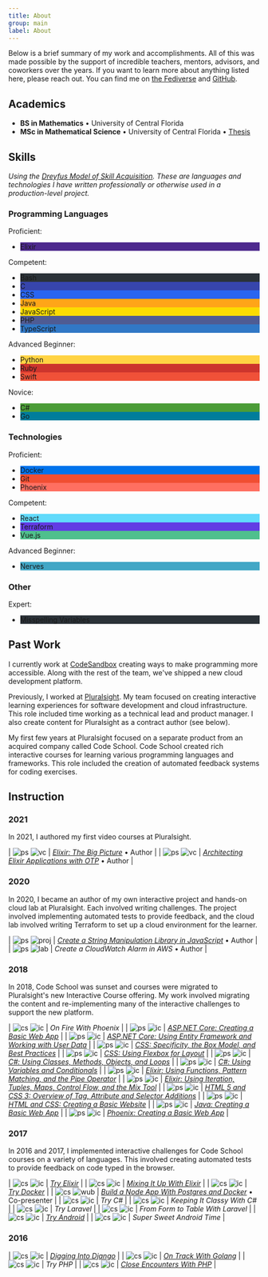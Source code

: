 ```yaml
---
title: About
group: main
label: About
---
```


Below is a brief summary of my work and accomplishments.
All of this was made possible by the support of incredible teachers, mentors, advisors, and coworkers over the years.
If you want to learn more about anything listed here, please reach out.
You can find me on [the Fediverse](https://mastodon.tech/@aj-foster) and [GitHub](https://github.com/aj-foster).

## Academics

- **BS in Mathematics** • University of Central Florida
- **MSc in Mathematical Science** • University of Central Florida • [Thesis](http://purl.fcla.edu/fcla/etd/CFE0006301)


## Skills

_Using the [Dreyfus Model of Skill Acquisition](https://en.wikipedia.org/wiki/Dreyfus_model_of_skill_acquisition).
These are languages and technologies I have written professionally or otherwise used in a production-level project._

### Programming Languages

<div class="shield">
  <p>Proficient:</p>
  <ul>
    <li class="light" style="background-color: #4e2a8e">Elixir</li>
  </ul>
</div>

<div class="shield">
  <p>Competent:</p>
  <ul>
    <li class="light" style="background-color: #2b3238">Bash</li>
    <li class="light" style="background-color: #3745ac">C</li>
    <li class="light" style="background-color: #2965f1">CSS</li>
    <li class="dark" style="background-color: #FFA518">Java</li>
    <li class="dark" style="background-color: #fcdc00">JavaScript</li>
    <li class="light" style="background-color: #4F5B93">PHP</li>
    <li class="light" style="background-color: #3178c6">TypeScript</li>
  </ul>
</div>

<div class="shield">
  <p>Advanced Beginner:</p>
  <ul>
    <li class="dark" style="background-color: #ffd343">Python</li>
    <li class="light" style="background-color: #CC342D">Ruby</li>
    <li class="light" style="background-color: #F05138">Swift</li>
  </ul>
</div>

<div class="shield">
  <p>Novice:</p>
  <ul>
    <li class="light" style="background-color: #4b9c37">C#</li>
    <li class="light" style="background-color: #007d9c">Go</li>
  </ul>
</div>


### Technologies

<div class="shield">
  <p>Proficient:</p>
  <ul>
    <li class="light" style="background-color: #0073ec">Docker</li>
    <li class="light" style="background-color: #f14e32">Git</li>
    <li class="light" style="background-color: #ff6f61">Phoenix</li>
  </ul>
</div>

<div class="shield">
  <p>Competent:</p>
  <ul>
    <li class="dark" style="background-color: #61dafb">React</li>
    <li class="light" style="background-color: #623ce4">Terraform</li>
    <li class="dark" style="background-color: #4fc08d">Vue.js</li>
  </ul>
</div>

<div class="shield">
  <p>Advanced Beginner:</p>
  <ul>
    <li class="dark" style="background-color: #42a7c6">Nerves</li>
  </ul>
</div>


### Other

<div class="shield">
  <p>Expert:</p>
  <ul>
    <li class="light" style="background-color: #2b3238">Misspelling Variables</li>
  </ul>
</div>


## Past Work

I currently work at [CodeSandbox](https://codesandbox.io) creating ways to make programming more accessible.
Along with the rest of the team, we've shipped a new cloud development platform.

Previously, I worked at [Pluralsight](https://www.pluralsight.com).
My team focused on creating interactive learning experiences for software development and cloud infrastructure.
This role included time working as a technical lead and product manager.
I also create content for Pluralsight as a contract author (see below).

My first few years at Pluralsight focused on a separate product from an acquired company called Code School.
Code School created rich interactive courses for learning various programming languages and frameworks.
This role included the creation of automated feedback systems for coding exercises.


## Instruction

### 2021

In 2021, I authored my first video courses at Pluralsight.

| ![ps][] ![vc][] | [_Elixir: The Big Picture_](https://www.pluralsight.com/courses/elixir-big-picture) • Author |
| ![ps][] ![vc][] | [_Architecting Elixir Applications with OTP_](https://www.pluralsight.com/courses/elixir-architecting-applications-otp) • Author |

### 2020

In 2020, I became an author of my own interactive project and hands-on cloud lab at Pluralsight. Each involved writing challenges. The project involved implementing automated tests to provide feedback, and the cloud lab involved writing Terraform to set up a cloud environment for the learner.

| ![ps][] ![proj][] | [_Create a String Manipulation Library in JavaScript_](https://www.pluralsight.com/projects/create-string-manipulation-library-in-javascript) • Author |
| ![ps][] ![lab][] | _Create a CloudWatch Alarm in AWS_ • Author |

### 2018

In 2018, Code School was sunset and courses were migrated to Pluralsight's new Interactive Course offering. My work involved migrating the content and re-implementing many of the interactive challenges to support the new platform.

| ![cs][] ![ic][] | _On Fire With Phoenix_ |
| ![ps][] ![ic][] | [_ASP.NET Core: Creating a Basic Web App_](https://www.pluralsight.com/interactive-courses/aspdotnet-basic-web-app) |
| ![ps][] ![ic][] | [_ASP.NET Core: Using Entity Framework and Working with User Data_](https://www.pluralsight.com/interactive-courses/aspdotnet-entity-framework-user-data) |
| ![ps][] ![ic][] | [_CSS: Specificity, the Box Model, and Best Practices_](https://www.pluralsight.com/interactive-courses/css-specificity-box-model-best-practices) |
| ![ps][] ![ic][] | [_CSS: Using Flexbox for Layout_](https://www.pluralsight.com/interactive-courses/css-flexbox-for-layout) |
| ![ps][] ![ic][] | [_C#: Using Classes, Methods, Objects, and Loops_](https://www.pluralsight.com/interactive-courses/csharp-classes-methods-objects-loops) |
| ![ps][] ![ic][] | [_C#: Using Variables and Conditionals_](https://www.pluralsight.com/interactive-courses/csharp-variables-conditionals) |
| ![ps][] ![ic][] | [_Elixir: Using Functions, Pattern Matching, and the Pipe Operator_](https://www.pluralsight.com/interactive-courses/elixir-functions-matching-pipe) |
| ![ps][] ![ic][] | [_Elixir: Using Iteration, Tuples, Maps, Control Flow, and the Mix Tool_](https://www.pluralsight.com/interactive-courses/elixir-iteration-types-flow-mix) |
| ![ps][] ![ic][] | [_HTML 5 and CSS 3: Overview of Tag, Attribute and Selector Additions_](https://www.pluralsight.com/interactive-courses/html-css-tag-attribute-selector) |
| ![ps][] ![ic][] | [_HTML and CSS: Creating a Basic Website_](https://www.pluralsight.com/interactive-courses/html-css-basic-website) |
| ![ps][] ![ic][] | [_Java: Creating a Basic Web App_](https://www.pluralsight.com/interactive-courses/java-creating-basic-web-app) |
| ![ps][] ![ic][] | [_Phoenix: Creating a Basic Web App_](https://www.pluralsight.com/interactive-courses/phoenix-creating-basic-web-app) |

### 2017

In 2016 and 2017, I implemented interactive challenges for Code School courses on a variety of languages. This involved creating automated tests to provide feedback on code typed in the browser.

| ![cs][] ![ic][] | [_Try Elixir_](https://web.archive.org/web/20180220232832/https://www.codeschool.com/courses/try-elixir/) |
| ![cs][] ![ic][] | [_Mixing It Up With Elixir_](https://web.archive.org/web/20180304114910/https://www.codeschool.com/courses/mixing-it-up-with-elixir) |
| ![cs][] ![ic][] | [_Try Docker_](https://web.archive.org/web/20170929025049/https://www.codeschool.com/courses/try-docker) |
| ![cs][] ![wub][] | [_Build a Node App With Postgres and Docker_](https://web.archive.org/web/20171002022830/https://www.codeschool.com/screencasts/build-a-node-app-with-postgres-and-docker) • Co-presenter |
| ![cs][] ![ic][] | _Try C#_ |
| ![cs][] ![ic][] | _Keeping It Classy With C#_ |
| ![cs][] ![ic][] | _Try Laravel_ |
| ![cs][] ![ic][] | _From Form to Table With Laravel_ |
| ![cs][] ![ic][] | [_Try Android_](https://web.archive.org/web/20180310021318/https://www.codeschool.com/courses/try-android) |
| ![cs][] ![ic][] | _Super Sweet Android Time_ |

### 2016

| ![cs][] ![ic][] | [_Digging Into Django_](https://web.archive.org/web/20161224041648/https://www.codeschool.com/courses/digging-into-django) |
| ![cs][] ![ic][] | [_On Track With Golang_](https://web.archive.org/web/20161225041941/https://www.codeschool.com/courses/on-track-with-golang) |
| ![cs][] ![ic][] | _Try PHP_ |
| ![cs][] ![ic][] | [_Close Encounters With PHP_](https://web.archive.org/web/20170606191758/codeschool.com/courses/close-encounters-with-php) |

[cs]: https://assets.aj-foster.com/assets/icons/cs.svg "Code School"
[ps]: https://assets.aj-foster.com/assets/icons/ps.svg "Pluralsight"

[ic]: https://assets.aj-foster.com/assets/icons/ic.svg "Interactive Course"
[wub]: https://assets.aj-foster.com/assets/icons/wub.svg "Watch Us Build Screencast"
[proj]: https://assets.aj-foster.com/assets/icons/proj.svg "Interactive Project"
[lab]: https://assets.aj-foster.com/assets/icons/lab.svg "Hands-on Lab"
[vc]: https://assets.aj-foster.com/assets/icons/wub.svg "Video Course"
